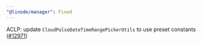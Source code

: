 ```yaml
---
"@linode/manager": Fixed
---
```


ACLP: update `CloudPulseDateTimeRangePickerUtils` to use preset constants ([#12971](https://github.com/linode/manager/pull/12971))
